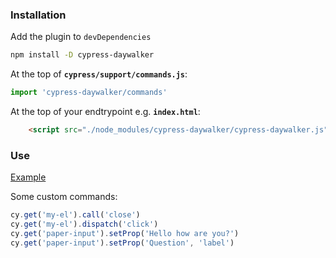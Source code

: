 ### Installation

Add the plugin to `devDependencies`
```bash
npm install -D cypress-daywalker
```

At the top of **`cypress/support/commands.js`**:
```js
import 'cypress-daywalker/commands'
```

At the top of your endtrypoint e.g. **`index.html`**:
```html
    <script src="./node_modules/cypress-daywalker/cypress-daywalker.js"></script>
```

### Use
[Example](https://github.com/JaySunSyn/cypress-daywalker/blob/master/example/cypress/integration/example.spec.js)

Some custom commands:

```js
cy.get('my-el').call('close')
cy.get('my-el').dispatch('click')
cy.get('paper-input').setProp('Hello how are you?')
cy.get('paper-input').setProp('Question', 'label')
```
